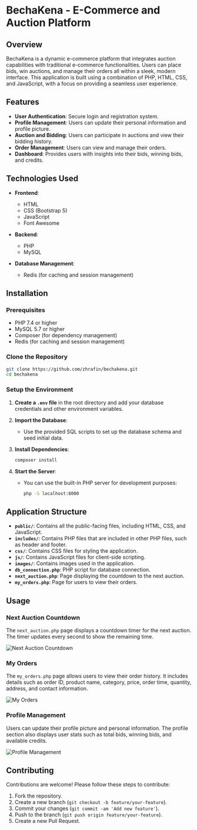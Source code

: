 
# BechaKena - E-Commerce and Auction Platform

## Overview

BechaKena is a dynamic e-commerce platform that integrates auction capabilities with traditional e-commerce functionalities. Users can place bids, win auctions, and manage their orders all within a sleek, modern interface. This application is built using a combination of PHP, HTML, CSS, and JavaScript, with a focus on providing a seamless user experience.

## Features

- **User Authentication**: Secure login and registration system.
- **Profile Management**: Users can update their personal information and profile picture.
- **Auction and Bidding**: Users can participate in auctions and view their bidding history.
- **Order Management**: Users can view and manage their orders.
- **Dashboard**: Provides users with insights into their bids, winning bids, and credits.

## Technologies Used

- **Frontend**:
  - HTML
  - CSS (Bootstrap 5)
  - JavaScript
  - Font Awesome

- **Backend**:
  - PHP
  - MySQL

- **Database Management**:
  - Redis (for caching and session management)

## Installation

### Prerequisites

- PHP 7.4 or higher
- MySQL 5.7 or higher
- Composer (for dependency management)
- Redis (for caching and session management)

### Clone the Repository

```bash
git clone https://github.com/zhrafin/bechakena.git
cd bechakena
```

### Setup the Environment

1. **Create a `.env` file** in the root directory and add your database credentials and other environment variables.

2. **Import the Database**:
   - Use the provided SQL scripts to set up the database schema and seed initial data.

3. **Install Dependencies**:
   ```bash
   composer install
   ```

4. **Start the Server**:
   - You can use the built-in PHP server for development purposes:
     ```bash
     php -S localhost:8000
     ```

## Application Structure

- **`public/`**: Contains all the public-facing files, including HTML, CSS, and JavaScript.
- **`includes/`**: Contains PHP files that are included in other PHP files, such as header and footer.
- **`css/`**: Contains CSS files for styling the application.
- **`js/`**: Contains JavaScript files for client-side scripting.
- **`images/`**: Contains images used in the application.
- **`db_connection.php`**: PHP script for database connection.
- **`next_auction.php`**: Page displaying the countdown to the next auction.
- **`my_orders.php`**: Page for users to view their orders.

## Usage

### Next Auction Countdown

The `next_auction.php` page displays a countdown timer for the next auction. The timer updates every second to show the remaining time.

![Next Auction Countdown](path/to/next_auction_screenshot.png) <!-- Update the path to your screenshot -->

### My Orders

The `my_orders.php` page allows users to view their order history. It includes details such as order ID, product name, category, price, order time, quantity, address, and contact information.

![My Orders](path/to/my_orders_screenshot.png) <!-- Update the path to your screenshot -->

### Profile Management

Users can update their profile picture and personal information. The profile section also displays user stats such as total bids, winning bids, and available credits.

![Profile Management](path/to/profile_management_screenshot.png) <!-- Update the path to your screenshot -->

## Contributing

Contributions are welcome! Please follow these steps to contribute:

1. Fork the repository.
2. Create a new branch (`git checkout -b feature/your-feature`).
3. Commit your changes (`git commit -am 'Add new feature'`).
4. Push to the branch (`git push origin feature/your-feature`).
5. Create a new Pull Request.
